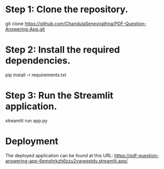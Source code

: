 # Step 1: Clone the repository.

git clone https://github.com/ChandulaSenevirathna/PDF-Question-Answering-App.git

# Step 2: Install the required dependencies.

pip install -r requirements.txt

# Step 3: Run the Streamlit application.

streamlit run app.py

# Deployment

The deployed application can be found at this URL:
https://pdf-question-answering-app-6emshrkzh6zzu2vwwqstdy.streamlit.app/
